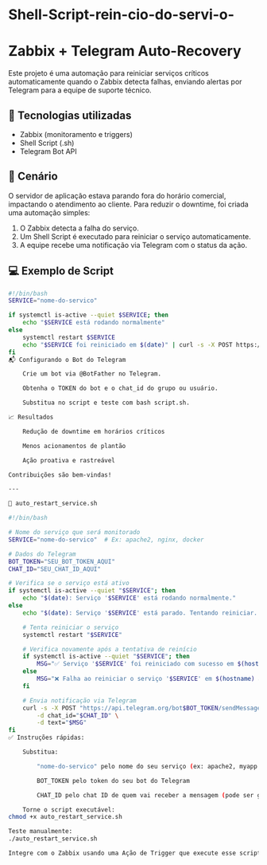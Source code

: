 # Shell-Script-rein-cio-do-servi-o-

# Zabbix + Telegram Auto-Recovery

Este projeto é uma automação para reiniciar serviços críticos automaticamente quando o Zabbix detecta falhas, enviando alertas por Telegram para a equipe de suporte técnico.

## 🧩 Tecnologias utilizadas

- Zabbix (monitoramento e triggers)
- Shell Script (.sh)
- Telegram Bot API

## 🚨 Cenário

O servidor de aplicação estava parando fora do horário comercial, impactando o atendimento ao cliente. Para reduzir o downtime, foi criada uma automação simples:

1. O Zabbix detecta a falha do serviço.
2. Um Shell Script é executado para reiniciar o serviço automaticamente.
3. A equipe recebe uma notificação via Telegram com o status da ação.

## 💻 Exemplo de Script

```bash
#!/bin/bash
SERVICE="nome-do-servico"

if systemctl is-active --quiet $SERVICE; then
    echo "$SERVICE está rodando normalmente"
else
    systemctl restart $SERVICE
    echo "$SERVICE foi reiniciado em $(date)" | curl -s -X POST https://api.telegram.org/bot<SEU_TOKEN>/sendMessage -d chat_id=<SEU_CHAT_ID> -d text="Serviço $SERVICE foi reiniciado automaticamente em $(hostname)"
fi
📬 Configurando o Bot do Telegram

    Crie um bot via @BotFather no Telegram.

    Obtenha o TOKEN do bot e o chat_id do grupo ou usuário.

    Substitua no script e teste com bash script.sh.

📈 Resultados

    Redução de downtime em horários críticos

    Menos acionamentos de plantão

    Ação proativa e rastreável

Contribuições são bem-vindas!

---

📄 auto_restart_service.sh

#!/bin/bash

# Nome do serviço que será monitorado
SERVICE="nome-do-servico"  # Ex: apache2, nginx, docker

# Dados do Telegram
BOT_TOKEN="SEU_BOT_TOKEN_AQUI"
CHAT_ID="SEU_CHAT_ID_AQUI"

# Verifica se o serviço está ativo
if systemctl is-active --quiet "$SERVICE"; then
    echo "$(date): Serviço '$SERVICE' está rodando normalmente."
else
    echo "$(date): Serviço '$SERVICE' está parado. Tentando reiniciar..."

    # Tenta reiniciar o serviço
    systemctl restart "$SERVICE"

    # Verifica novamente após a tentativa de reinício
    if systemctl is-active --quiet "$SERVICE"; then
        MSG="✅ Serviço '$SERVICE' foi reiniciado com sucesso em $(hostname) às $(date)."
    else
        MSG="❌ Falha ao reiniciar o serviço '$SERVICE' em $(hostname) às $(date)."
    fi

    # Envia notificação via Telegram
    curl -s -X POST "https://api.telegram.org/bot$BOT_TOKEN/sendMessage" \
        -d chat_id="$CHAT_ID" \
        -d text="$MSG"
fi
✅ Instruções rápidas:

    Substitua:

        "nome-do-servico" pelo nome do seu serviço (ex: apache2, myapp.service, etc.)

        BOT_TOKEN pelo token do seu bot do Telegram

        CHAT_ID pelo chat ID de quem vai receber a mensagem (pode ser grupo ou usuário)

    Torne o script executável:
chmod +x auto_restart_service.sh

Teste manualmente:
./auto_restart_service.sh

Integre com o Zabbix usando uma Ação de Trigger que execute esse script via Remote Command ou Custom Script.
